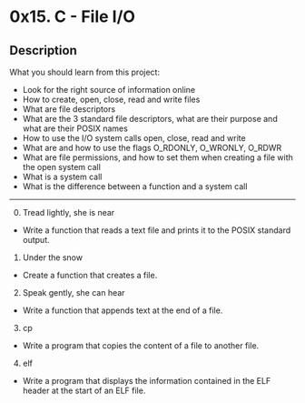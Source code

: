 # 0x15. C - File I/O

## Description
What you should learn from this project:

* Look for the right source of information online
* How to create, open, close, read and write files
* What are file descriptors
* What are the 3 standard file descriptors, what are their purpose and what are their POSIX names
* How to use the I/O system calls open, close, read and write
* What are and how to use the flags O_RDONLY, O_WRONLY, O_RDWR
* What are file permissions, and how to set them when creating a file with the open system call
* What is a system call
* What is the difference between a function and a system call

---

0. Tread lightly, she is near
* Write a function that reads a text file and prints it to the POSIX standard output.


1. Under the snow
* Create a function that creates a file.


2. Speak gently, she can hear
* Write a function that appends text at the end of a file.


3. cp
* Write a program that copies the content of a file to another file.


4. elf
* Write a program that displays the information contained in the ELF header at the start of an ELF file.

